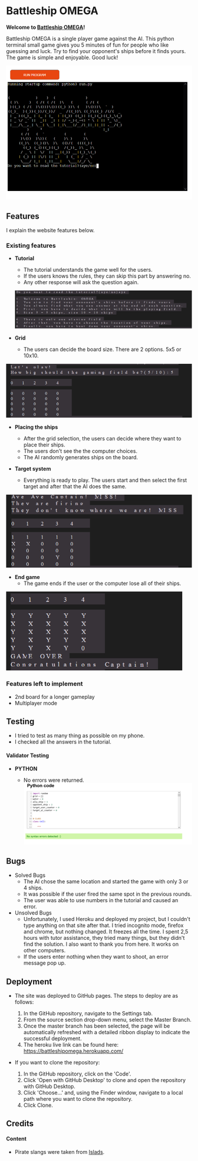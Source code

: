 # Battleship OMEGA
  

**Welcome to [Battleship OMEGA](https://battleshipomega.herokuapp.com/)!**
  

Battleship OMEGA is a single player game against the AI. This python terminal small game gives you 5 minutes of fun for people who like guessing and luck. Try to find your opponent's ships before it finds yours. The game is simple and enjoyable. Good luck!

![responsive_pic](/assets/images/battleship_omega.png)

## Features

I explain the website features below.

### **Existing features**
  

- **Tutorial**
  - The tutorial understands the game well for the users.
  - If the users knows the rules, they can skip this part by answering no.
  - Any other response will ask the question again.

  ![tutorial](/assets/images/tutorial_battleship.png)
 

- **Grid**
  - The users can decide the board size. There are 2 options. 5x5 or 10x10.

![board](/assets/images/grid_battleship.png)

- **Placing the ships**
  - After the grid selection, the users can decide where they want to place their ships.
  - The users don't see the the computer choices.
  - The AI randomly generates ships on the board.

- **Target system**
  - Everything is ready to play. The users start and then select the first target and after that the AI does the same.

![target_system](/assets/images/target_battleship.png)

- **End game**
  - The game ends if the user or the computer lose all of their ships.

![game_over](/assets/images/game_over_battleship.png)

### **Features left to implement**
- 2nd board for a longer gameplay
- Multiplayer mode

## Testing

  - I tried to test as many thing as possible on my phone. 
  - I checked all the answers in the tutorial. 


#### **Validator Testing**

- **PYTHON**

  - No errors were returned.
  ![python_checker](/assets/images/python_checker.png)

## Bugs
- Solved Bugs
  - The AI chose the same location and started the game with only 3 or 4 ships.
  - It was possible if the user fired the same spot in the previous rounds.
  - The user was able to use numbers in the tutorial and caused an error. 
- Unsolved Bugs
  - Unfortunately, I used Heroku and deployed my project, but I couldn't type anything on that site after that. I tried incognito mode, firefox and chrome, but nothing changed. It freezes all the time. I spent 2,5 hours with tutor assistance, they tried many things, but they didn't find the solution.  I also want to thank you from here. It works on other computers.
  - If the users enter nothing when they want to shoot, an error message pop up.

## Deployment  

- The site was deployed to GitHub pages. The steps to deploy are as follows: 
  1. In the GitHub repository, navigate to the Settings tab.
  2. From the source section drop-down menu, select the Master Branch.
  3. Once the master branch has been selected, the page will be automatically refreshed with a detailed ribbon display to indicate the successful deployment.
  4. The heroku live link can be found here: https://battleshipomega.herokuapp.com/

- If you want to clone the repository:
  1. In the GitHub repository, click on the 'Code'.
  2. Click 'Open with GitHub Desktop' to clone and open the repository with GitHub Desktop.
  3. Click 'Choose...' and, using the Finder window, navigate to a local path where you want to clone the repository. 
  4. Click Clone.  


## Credits

#### Content

- Pirate slangs were taken from [Islads](https://www.islands.com/40-useful-pirate-phrases-for-national-talk-like-pirate-day/).
